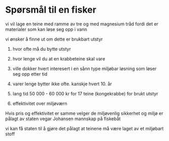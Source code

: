 # Spørsmål til en fisker

vi vil lage en teine med ramme av tre og med magnesium tråd fordi det er materialer som kan løse seg opp i vann

vi ønsker å finne ut om dette er brukbart utstyr

1. hvor ofte må du bytte utstyr
2. hvor lenge vil du at en krabbeteine skal vare 
3. ville dokker hvert interesert i en sånn type miljøbar løsning som løser seg opp etter tid

1. varer lenge bytter ikke ofte. kanskje hvert 10. år
2. lang tid 50 000 - 60 000 kr for 17 teine (kongekrabbe) for brukt utstyr
3. effektivitet over miljøværn

Hvis pris og effektivitet er samme velger de miljøvenlig
sikkerhet og miljø er pålagt av staten
vegar Johansen mannskap på fiskebåt

vi kan få staten til å gjøre det pålagt at teinene må være laget av et miljøbart stoff